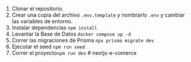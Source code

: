 
1. Clonar el repositorio.
2. Crear una copia del archivo ```.env.template``` y nombrarlo ```.env``` y cambiar las variables de entorno.
3. Instalar dependencias ```npm install```
4. Levantar la Base de Datos ```docker compose up -d```
5. Correr las migraciones de Prisma ```npx prisma migrate dev``` 
6. Ejecutar el seed ```npm run seed```
7. Correr el proyecto```npm run dev```
#   n e x t j s - e - c o m e r c e  
 